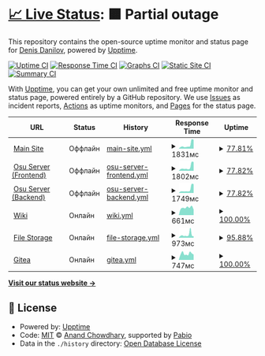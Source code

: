 # [📈 Live Status](https://status.aksuma.ru): <!--live status--> **🟧 Partial outage**

This repository contains the open-source uptime monitor and status page for [Denis Danilov](vk.com/aksuma), powered by [Upptime](https://github.com/upptime/upptime).

[![Uptime CI](https://github.com/AipNooBest/aksuma-uptime/workflows/Uptime%20CI/badge.svg)](https://github.com/AipNooBest/aksuma-uptime/actions?query=workflow%3A%22Uptime+CI%22)
[![Response Time CI](https://github.com/AipNooBest/aksuma-uptime/workflows/Response%20Time%20CI/badge.svg)](https://github.com/AipNooBest/aksuma-uptime/actions?query=workflow%3A%22Response+Time+CI%22)
[![Graphs CI](https://github.com/AipNooBest/aksuma-uptime/workflows/Graphs%20CI/badge.svg)](https://github.com/AipNooBest/aksuma-uptime/actions?query=workflow%3A%22Graphs+CI%22)
[![Static Site CI](https://github.com/AipNooBest/aksuma-uptime/workflows/Static%20Site%20CI/badge.svg)](https://github.com/AipNooBest/aksuma-uptime/actions?query=workflow%3A%22Static+Site+CI%22)
[![Summary CI](https://github.com/AipNooBest/aksuma-uptime/workflows/Summary%20CI/badge.svg)](https://github.com/AipNooBest/aksuma-uptime/actions?query=workflow%3A%22Summary+CI%22)

With [Upptime](https://upptime.js.org), you can get your own unlimited and free uptime monitor and status page, powered entirely by a GitHub repository. We use [Issues](https://github.com/AipNooBest/aksuma-uptime/issues) as incident reports, [Actions](https://github.com/AipNooBest/aksuma-uptime/actions) as uptime monitors, and [Pages](https://status.aksuma.ru) for the status page.

<!--start: status pages-->
<!-- This summary is generated by Upptime (https://github.com/upptime/upptime) -->
<!-- Do not edit this manually, your changes will be overwritten -->
<!-- prettier-ignore -->
| URL | Status | History | Response Time | Uptime |
| --- | ------ | ------- | ------------- | ------ |
| <img alt="" src="https://icons.duckduckgo.com/ip3/aksuma.ru.ico" height="13"> [Main Site](https://aksuma.ru/) | Оффлайн | [main-site.yml](https://github.com/AipNooBest/aksuma-uptime/commits/HEAD/history/main-site.yml) | <details><summary><img alt="Response time graph" src="./graphs/main-site/response-time-week.png" height="20"> 1831мс</summary><br><a href="https://status.aksuma.ru/history/main-site"><img alt="Response time 1068" src="https://img.shields.io/endpoint?url=https%3A%2F%2Fraw.githubusercontent.com%2FAipNooBest%2Faksuma-uptime%2FHEAD%2Fapi%2Fmain-site%2Fresponse-time.json"></a><br><a href="https://status.aksuma.ru/history/main-site"><img alt="24-hour response time 3630" src="https://img.shields.io/endpoint?url=https%3A%2F%2Fraw.githubusercontent.com%2FAipNooBest%2Faksuma-uptime%2FHEAD%2Fapi%2Fmain-site%2Fresponse-time-day.json"></a><br><a href="https://status.aksuma.ru/history/main-site"><img alt="7-day response time 1831" src="https://img.shields.io/endpoint?url=https%3A%2F%2Fraw.githubusercontent.com%2FAipNooBest%2Faksuma-uptime%2FHEAD%2Fapi%2Fmain-site%2Fresponse-time-week.json"></a><br><a href="https://status.aksuma.ru/history/main-site"><img alt="30-day response time 1068" src="https://img.shields.io/endpoint?url=https%3A%2F%2Fraw.githubusercontent.com%2FAipNooBest%2Faksuma-uptime%2FHEAD%2Fapi%2Fmain-site%2Fresponse-time-month.json"></a><br><a href="https://status.aksuma.ru/history/main-site"><img alt="1-year response time 1068" src="https://img.shields.io/endpoint?url=https%3A%2F%2Fraw.githubusercontent.com%2FAipNooBest%2Faksuma-uptime%2FHEAD%2Fapi%2Fmain-site%2Fresponse-time-year.json"></a></details> | <details><summary><a href="https://status.aksuma.ru/history/main-site">77.81%</a></summary><a href="https://status.aksuma.ru/history/main-site"><img alt="All-time uptime 91.85%" src="https://img.shields.io/endpoint?url=https%3A%2F%2Fraw.githubusercontent.com%2FAipNooBest%2Faksuma-uptime%2FHEAD%2Fapi%2Fmain-site%2Fuptime.json"></a><br><a href="https://status.aksuma.ru/history/main-site"><img alt="24-hour uptime 0.00%" src="https://img.shields.io/endpoint?url=https%3A%2F%2Fraw.githubusercontent.com%2FAipNooBest%2Faksuma-uptime%2FHEAD%2Fapi%2Fmain-site%2Fuptime-day.json"></a><br><a href="https://status.aksuma.ru/history/main-site"><img alt="7-day uptime 77.81%" src="https://img.shields.io/endpoint?url=https%3A%2F%2Fraw.githubusercontent.com%2FAipNooBest%2Faksuma-uptime%2FHEAD%2Fapi%2Fmain-site%2Fuptime-week.json"></a><br><a href="https://status.aksuma.ru/history/main-site"><img alt="30-day uptime 91.85%" src="https://img.shields.io/endpoint?url=https%3A%2F%2Fraw.githubusercontent.com%2FAipNooBest%2Faksuma-uptime%2FHEAD%2Fapi%2Fmain-site%2Fuptime-month.json"></a><br><a href="https://status.aksuma.ru/history/main-site"><img alt="1-year uptime 91.85%" src="https://img.shields.io/endpoint?url=https%3A%2F%2Fraw.githubusercontent.com%2FAipNooBest%2Faksuma-uptime%2FHEAD%2Fapi%2Fmain-site%2Fuptime-year.json"></a></details>
| <img alt="" src="https://icons.duckduckgo.com/ip3/osu.aksuma.ru.ico" height="13"> [Osu Server (Frontend)](https://osu.aksuma.ru/) | Оффлайн | [osu-server-frontend.yml](https://github.com/AipNooBest/aksuma-uptime/commits/HEAD/history/osu-server-frontend.yml) | <details><summary><img alt="Response time graph" src="./graphs/osu-server-frontend/response-time-week.png" height="20"> 1802мс</summary><br><a href="https://status.aksuma.ru/history/osu-server-frontend"><img alt="Response time 1096" src="https://img.shields.io/endpoint?url=https%3A%2F%2Fraw.githubusercontent.com%2FAipNooBest%2Faksuma-uptime%2FHEAD%2Fapi%2Fosu-server-frontend%2Fresponse-time.json"></a><br><a href="https://status.aksuma.ru/history/osu-server-frontend"><img alt="24-hour response time 3516" src="https://img.shields.io/endpoint?url=https%3A%2F%2Fraw.githubusercontent.com%2FAipNooBest%2Faksuma-uptime%2FHEAD%2Fapi%2Fosu-server-frontend%2Fresponse-time-day.json"></a><br><a href="https://status.aksuma.ru/history/osu-server-frontend"><img alt="7-day response time 1802" src="https://img.shields.io/endpoint?url=https%3A%2F%2Fraw.githubusercontent.com%2FAipNooBest%2Faksuma-uptime%2FHEAD%2Fapi%2Fosu-server-frontend%2Fresponse-time-week.json"></a><br><a href="https://status.aksuma.ru/history/osu-server-frontend"><img alt="30-day response time 1096" src="https://img.shields.io/endpoint?url=https%3A%2F%2Fraw.githubusercontent.com%2FAipNooBest%2Faksuma-uptime%2FHEAD%2Fapi%2Fosu-server-frontend%2Fresponse-time-month.json"></a><br><a href="https://status.aksuma.ru/history/osu-server-frontend"><img alt="1-year response time 1096" src="https://img.shields.io/endpoint?url=https%3A%2F%2Fraw.githubusercontent.com%2FAipNooBest%2Faksuma-uptime%2FHEAD%2Fapi%2Fosu-server-frontend%2Fresponse-time-year.json"></a></details> | <details><summary><a href="https://status.aksuma.ru/history/osu-server-frontend">77.82%</a></summary><a href="https://status.aksuma.ru/history/osu-server-frontend"><img alt="All-time uptime 91.91%" src="https://img.shields.io/endpoint?url=https%3A%2F%2Fraw.githubusercontent.com%2FAipNooBest%2Faksuma-uptime%2FHEAD%2Fapi%2Fosu-server-frontend%2Fuptime.json"></a><br><a href="https://status.aksuma.ru/history/osu-server-frontend"><img alt="24-hour uptime 0.00%" src="https://img.shields.io/endpoint?url=https%3A%2F%2Fraw.githubusercontent.com%2FAipNooBest%2Faksuma-uptime%2FHEAD%2Fapi%2Fosu-server-frontend%2Fuptime-day.json"></a><br><a href="https://status.aksuma.ru/history/osu-server-frontend"><img alt="7-day uptime 77.82%" src="https://img.shields.io/endpoint?url=https%3A%2F%2Fraw.githubusercontent.com%2FAipNooBest%2Faksuma-uptime%2FHEAD%2Fapi%2Fosu-server-frontend%2Fuptime-week.json"></a><br><a href="https://status.aksuma.ru/history/osu-server-frontend"><img alt="30-day uptime 91.91%" src="https://img.shields.io/endpoint?url=https%3A%2F%2Fraw.githubusercontent.com%2FAipNooBest%2Faksuma-uptime%2FHEAD%2Fapi%2Fosu-server-frontend%2Fuptime-month.json"></a><br><a href="https://status.aksuma.ru/history/osu-server-frontend"><img alt="1-year uptime 91.91%" src="https://img.shields.io/endpoint?url=https%3A%2F%2Fraw.githubusercontent.com%2FAipNooBest%2Faksuma-uptime%2FHEAD%2Fapi%2Fosu-server-frontend%2Fuptime-year.json"></a></details>
| <img alt="" src="https://icons.duckduckgo.com/ip3/c.aksuma.ru.ico" height="13"> [Osu Server (Backend)](https://c.aksuma.ru/) | Оффлайн | [osu-server-backend.yml](https://github.com/AipNooBest/aksuma-uptime/commits/HEAD/history/osu-server-backend.yml) | <details><summary><img alt="Response time graph" src="./graphs/osu-server-backend/response-time-week.png" height="20"> 1749мс</summary><br><a href="https://status.aksuma.ru/history/osu-server-backend"><img alt="Response time 997" src="https://img.shields.io/endpoint?url=https%3A%2F%2Fraw.githubusercontent.com%2FAipNooBest%2Faksuma-uptime%2FHEAD%2Fapi%2Fosu-server-backend%2Fresponse-time.json"></a><br><a href="https://status.aksuma.ru/history/osu-server-backend"><img alt="24-hour response time 3522" src="https://img.shields.io/endpoint?url=https%3A%2F%2Fraw.githubusercontent.com%2FAipNooBest%2Faksuma-uptime%2FHEAD%2Fapi%2Fosu-server-backend%2Fresponse-time-day.json"></a><br><a href="https://status.aksuma.ru/history/osu-server-backend"><img alt="7-day response time 1749" src="https://img.shields.io/endpoint?url=https%3A%2F%2Fraw.githubusercontent.com%2FAipNooBest%2Faksuma-uptime%2FHEAD%2Fapi%2Fosu-server-backend%2Fresponse-time-week.json"></a><br><a href="https://status.aksuma.ru/history/osu-server-backend"><img alt="30-day response time 997" src="https://img.shields.io/endpoint?url=https%3A%2F%2Fraw.githubusercontent.com%2FAipNooBest%2Faksuma-uptime%2FHEAD%2Fapi%2Fosu-server-backend%2Fresponse-time-month.json"></a><br><a href="https://status.aksuma.ru/history/osu-server-backend"><img alt="1-year response time 997" src="https://img.shields.io/endpoint?url=https%3A%2F%2Fraw.githubusercontent.com%2FAipNooBest%2Faksuma-uptime%2FHEAD%2Fapi%2Fosu-server-backend%2Fresponse-time-year.json"></a></details> | <details><summary><a href="https://status.aksuma.ru/history/osu-server-backend">77.82%</a></summary><a href="https://status.aksuma.ru/history/osu-server-backend"><img alt="All-time uptime 91.91%" src="https://img.shields.io/endpoint?url=https%3A%2F%2Fraw.githubusercontent.com%2FAipNooBest%2Faksuma-uptime%2FHEAD%2Fapi%2Fosu-server-backend%2Fuptime.json"></a><br><a href="https://status.aksuma.ru/history/osu-server-backend"><img alt="24-hour uptime 0.00%" src="https://img.shields.io/endpoint?url=https%3A%2F%2Fraw.githubusercontent.com%2FAipNooBest%2Faksuma-uptime%2FHEAD%2Fapi%2Fosu-server-backend%2Fuptime-day.json"></a><br><a href="https://status.aksuma.ru/history/osu-server-backend"><img alt="7-day uptime 77.82%" src="https://img.shields.io/endpoint?url=https%3A%2F%2Fraw.githubusercontent.com%2FAipNooBest%2Faksuma-uptime%2FHEAD%2Fapi%2Fosu-server-backend%2Fuptime-week.json"></a><br><a href="https://status.aksuma.ru/history/osu-server-backend"><img alt="30-day uptime 91.91%" src="https://img.shields.io/endpoint?url=https%3A%2F%2Fraw.githubusercontent.com%2FAipNooBest%2Faksuma-uptime%2FHEAD%2Fapi%2Fosu-server-backend%2Fuptime-month.json"></a><br><a href="https://status.aksuma.ru/history/osu-server-backend"><img alt="1-year uptime 91.91%" src="https://img.shields.io/endpoint?url=https%3A%2F%2Fraw.githubusercontent.com%2FAipNooBest%2Faksuma-uptime%2FHEAD%2Fapi%2Fosu-server-backend%2Fuptime-year.json"></a></details>
| <img alt="" src="https://icons.duckduckgo.com/ip3/wiki.aksuma.ru.ico" height="13"> [Wiki](https://wiki.aksuma.ru/) | Онлайн | [wiki.yml](https://github.com/AipNooBest/aksuma-uptime/commits/HEAD/history/wiki.yml) | <details><summary><img alt="Response time graph" src="./graphs/wiki/response-time-week.png" height="20"> 661мс</summary><br><a href="https://status.aksuma.ru/history/wiki"><img alt="Response time 637" src="https://img.shields.io/endpoint?url=https%3A%2F%2Fraw.githubusercontent.com%2FAipNooBest%2Faksuma-uptime%2FHEAD%2Fapi%2Fwiki%2Fresponse-time.json"></a><br><a href="https://status.aksuma.ru/history/wiki"><img alt="24-hour response time 599" src="https://img.shields.io/endpoint?url=https%3A%2F%2Fraw.githubusercontent.com%2FAipNooBest%2Faksuma-uptime%2FHEAD%2Fapi%2Fwiki%2Fresponse-time-day.json"></a><br><a href="https://status.aksuma.ru/history/wiki"><img alt="7-day response time 661" src="https://img.shields.io/endpoint?url=https%3A%2F%2Fraw.githubusercontent.com%2FAipNooBest%2Faksuma-uptime%2FHEAD%2Fapi%2Fwiki%2Fresponse-time-week.json"></a><br><a href="https://status.aksuma.ru/history/wiki"><img alt="30-day response time 637" src="https://img.shields.io/endpoint?url=https%3A%2F%2Fraw.githubusercontent.com%2FAipNooBest%2Faksuma-uptime%2FHEAD%2Fapi%2Fwiki%2Fresponse-time-month.json"></a><br><a href="https://status.aksuma.ru/history/wiki"><img alt="1-year response time 637" src="https://img.shields.io/endpoint?url=https%3A%2F%2Fraw.githubusercontent.com%2FAipNooBest%2Faksuma-uptime%2FHEAD%2Fapi%2Fwiki%2Fresponse-time-year.json"></a></details> | <details><summary><a href="https://status.aksuma.ru/history/wiki">100.00%</a></summary><a href="https://status.aksuma.ru/history/wiki"><img alt="All-time uptime 100.00%" src="https://img.shields.io/endpoint?url=https%3A%2F%2Fraw.githubusercontent.com%2FAipNooBest%2Faksuma-uptime%2FHEAD%2Fapi%2Fwiki%2Fuptime.json"></a><br><a href="https://status.aksuma.ru/history/wiki"><img alt="24-hour uptime 100.00%" src="https://img.shields.io/endpoint?url=https%3A%2F%2Fraw.githubusercontent.com%2FAipNooBest%2Faksuma-uptime%2FHEAD%2Fapi%2Fwiki%2Fuptime-day.json"></a><br><a href="https://status.aksuma.ru/history/wiki"><img alt="7-day uptime 100.00%" src="https://img.shields.io/endpoint?url=https%3A%2F%2Fraw.githubusercontent.com%2FAipNooBest%2Faksuma-uptime%2FHEAD%2Fapi%2Fwiki%2Fuptime-week.json"></a><br><a href="https://status.aksuma.ru/history/wiki"><img alt="30-day uptime 100.00%" src="https://img.shields.io/endpoint?url=https%3A%2F%2Fraw.githubusercontent.com%2FAipNooBest%2Faksuma-uptime%2FHEAD%2Fapi%2Fwiki%2Fuptime-month.json"></a><br><a href="https://status.aksuma.ru/history/wiki"><img alt="1-year uptime 100.00%" src="https://img.shields.io/endpoint?url=https%3A%2F%2Fraw.githubusercontent.com%2FAipNooBest%2Faksuma-uptime%2FHEAD%2Fapi%2Fwiki%2Fuptime-year.json"></a></details>
| <img alt="" src="https://icons.duckduckgo.com/ip3/fs.aksuma.ru.ico" height="13"> [File Storage](https://fs.aksuma.ru/) | Онлайн | [file-storage.yml](https://github.com/AipNooBest/aksuma-uptime/commits/HEAD/history/file-storage.yml) | <details><summary><img alt="Response time graph" src="./graphs/file-storage/response-time-week.png" height="20"> 973мс</summary><br><a href="https://status.aksuma.ru/history/file-storage"><img alt="Response time 845" src="https://img.shields.io/endpoint?url=https%3A%2F%2Fraw.githubusercontent.com%2FAipNooBest%2Faksuma-uptime%2FHEAD%2Fapi%2Ffile-storage%2Fresponse-time.json"></a><br><a href="https://status.aksuma.ru/history/file-storage"><img alt="24-hour response time 689" src="https://img.shields.io/endpoint?url=https%3A%2F%2Fraw.githubusercontent.com%2FAipNooBest%2Faksuma-uptime%2FHEAD%2Fapi%2Ffile-storage%2Fresponse-time-day.json"></a><br><a href="https://status.aksuma.ru/history/file-storage"><img alt="7-day response time 973" src="https://img.shields.io/endpoint?url=https%3A%2F%2Fraw.githubusercontent.com%2FAipNooBest%2Faksuma-uptime%2FHEAD%2Fapi%2Ffile-storage%2Fresponse-time-week.json"></a><br><a href="https://status.aksuma.ru/history/file-storage"><img alt="30-day response time 845" src="https://img.shields.io/endpoint?url=https%3A%2F%2Fraw.githubusercontent.com%2FAipNooBest%2Faksuma-uptime%2FHEAD%2Fapi%2Ffile-storage%2Fresponse-time-month.json"></a><br><a href="https://status.aksuma.ru/history/file-storage"><img alt="1-year response time 845" src="https://img.shields.io/endpoint?url=https%3A%2F%2Fraw.githubusercontent.com%2FAipNooBest%2Faksuma-uptime%2FHEAD%2Fapi%2Ffile-storage%2Fresponse-time-year.json"></a></details> | <details><summary><a href="https://status.aksuma.ru/history/file-storage">95.88%</a></summary><a href="https://status.aksuma.ru/history/file-storage"><img alt="All-time uptime 98.50%" src="https://img.shields.io/endpoint?url=https%3A%2F%2Fraw.githubusercontent.com%2FAipNooBest%2Faksuma-uptime%2FHEAD%2Fapi%2Ffile-storage%2Fuptime.json"></a><br><a href="https://status.aksuma.ru/history/file-storage"><img alt="24-hour uptime 100.00%" src="https://img.shields.io/endpoint?url=https%3A%2F%2Fraw.githubusercontent.com%2FAipNooBest%2Faksuma-uptime%2FHEAD%2Fapi%2Ffile-storage%2Fuptime-day.json"></a><br><a href="https://status.aksuma.ru/history/file-storage"><img alt="7-day uptime 95.88%" src="https://img.shields.io/endpoint?url=https%3A%2F%2Fraw.githubusercontent.com%2FAipNooBest%2Faksuma-uptime%2FHEAD%2Fapi%2Ffile-storage%2Fuptime-week.json"></a><br><a href="https://status.aksuma.ru/history/file-storage"><img alt="30-day uptime 98.50%" src="https://img.shields.io/endpoint?url=https%3A%2F%2Fraw.githubusercontent.com%2FAipNooBest%2Faksuma-uptime%2FHEAD%2Fapi%2Ffile-storage%2Fuptime-month.json"></a><br><a href="https://status.aksuma.ru/history/file-storage"><img alt="1-year uptime 98.50%" src="https://img.shields.io/endpoint?url=https%3A%2F%2Fraw.githubusercontent.com%2FAipNooBest%2Faksuma-uptime%2FHEAD%2Fapi%2Ffile-storage%2Fuptime-year.json"></a></details>
| <img alt="" src="https://icons.duckduckgo.com/ip3/git.aksuma.ru.ico" height="13"> [Gitea](https://git.aksuma.ru/) | Онлайн | [gitea.yml](https://github.com/AipNooBest/aksuma-uptime/commits/HEAD/history/gitea.yml) | <details><summary><img alt="Response time graph" src="./graphs/gitea/response-time-week.png" height="20"> 747мс</summary><br><a href="https://status.aksuma.ru/history/gitea"><img alt="Response time 751" src="https://img.shields.io/endpoint?url=https%3A%2F%2Fraw.githubusercontent.com%2FAipNooBest%2Faksuma-uptime%2FHEAD%2Fapi%2Fgitea%2Fresponse-time.json"></a><br><a href="https://status.aksuma.ru/history/gitea"><img alt="24-hour response time 759" src="https://img.shields.io/endpoint?url=https%3A%2F%2Fraw.githubusercontent.com%2FAipNooBest%2Faksuma-uptime%2FHEAD%2Fapi%2Fgitea%2Fresponse-time-day.json"></a><br><a href="https://status.aksuma.ru/history/gitea"><img alt="7-day response time 747" src="https://img.shields.io/endpoint?url=https%3A%2F%2Fraw.githubusercontent.com%2FAipNooBest%2Faksuma-uptime%2FHEAD%2Fapi%2Fgitea%2Fresponse-time-week.json"></a><br><a href="https://status.aksuma.ru/history/gitea"><img alt="30-day response time 751" src="https://img.shields.io/endpoint?url=https%3A%2F%2Fraw.githubusercontent.com%2FAipNooBest%2Faksuma-uptime%2FHEAD%2Fapi%2Fgitea%2Fresponse-time-month.json"></a><br><a href="https://status.aksuma.ru/history/gitea"><img alt="1-year response time 751" src="https://img.shields.io/endpoint?url=https%3A%2F%2Fraw.githubusercontent.com%2FAipNooBest%2Faksuma-uptime%2FHEAD%2Fapi%2Fgitea%2Fresponse-time-year.json"></a></details> | <details><summary><a href="https://status.aksuma.ru/history/gitea">100.00%</a></summary><a href="https://status.aksuma.ru/history/gitea"><img alt="All-time uptime 100.00%" src="https://img.shields.io/endpoint?url=https%3A%2F%2Fraw.githubusercontent.com%2FAipNooBest%2Faksuma-uptime%2FHEAD%2Fapi%2Fgitea%2Fuptime.json"></a><br><a href="https://status.aksuma.ru/history/gitea"><img alt="24-hour uptime 100.00%" src="https://img.shields.io/endpoint?url=https%3A%2F%2Fraw.githubusercontent.com%2FAipNooBest%2Faksuma-uptime%2FHEAD%2Fapi%2Fgitea%2Fuptime-day.json"></a><br><a href="https://status.aksuma.ru/history/gitea"><img alt="7-day uptime 100.00%" src="https://img.shields.io/endpoint?url=https%3A%2F%2Fraw.githubusercontent.com%2FAipNooBest%2Faksuma-uptime%2FHEAD%2Fapi%2Fgitea%2Fuptime-week.json"></a><br><a href="https://status.aksuma.ru/history/gitea"><img alt="30-day uptime 100.00%" src="https://img.shields.io/endpoint?url=https%3A%2F%2Fraw.githubusercontent.com%2FAipNooBest%2Faksuma-uptime%2FHEAD%2Fapi%2Fgitea%2Fuptime-month.json"></a><br><a href="https://status.aksuma.ru/history/gitea"><img alt="1-year uptime 100.00%" src="https://img.shields.io/endpoint?url=https%3A%2F%2Fraw.githubusercontent.com%2FAipNooBest%2Faksuma-uptime%2FHEAD%2Fapi%2Fgitea%2Fuptime-year.json"></a></details>

<!--end: status pages-->

[**Visit our status website →**](https://status.aksuma.ru)

## 📄 License

- Powered by: [Upptime](https://github.com/upptime/upptime)
- Code: [MIT](./LICENSE) © [Anand Chowdhary](https://anandchowdhary.com), supported by [Pabio](https://pabio.com)
- Data in the `./history` directory: [Open Database License](https://opendatacommons.org/licenses/odbl/1-0/)
